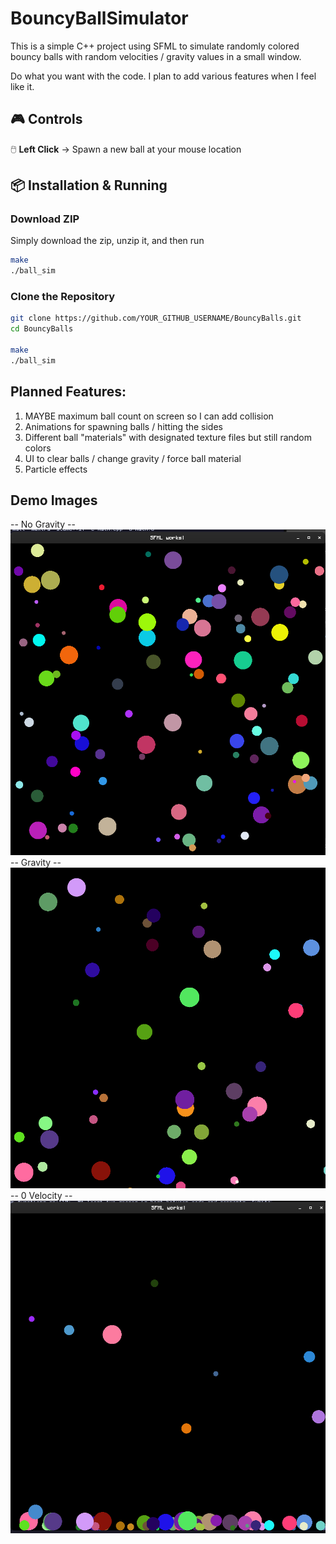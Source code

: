 # BouncyBallSimulator
This is a simple C++ project using SFML to simulate randomly colored bouncy balls with random velocities / gravity values in a small window.

Do what you want with the code. I plan to add various features when I feel like it.

## 🎮 Controls
🖱️ **Left Click** → Spawn a new ball at your mouse location  

## 📦 Installation & Running
### **Download ZIP**
Simply download the zip, unzip it, and then run 
```sh
make
./ball_sim
```
### **Clone the Repository**
```sh
git clone https://github.com/YOUR_GITHUB_USERNAME/BouncyBalls.git
cd BouncyBalls 

make
./ball_sim

```
## Planned Features:
1. MAYBE maximum ball count on screen so I can add collision
2. Animations for spawning balls / hitting the sides
3. Different ball "materials" with designated texture files but still random colors
4. UI to clear balls / change gravity / force ball material
5. Particle effects

## Demo Images
-- No Gravity -- 
![Alt text](images/nograv.png)
-- Gravity --
![Alt text](images/grav.png)
-- 0 Velocity --
![Alt text](images/0veloc.png)
